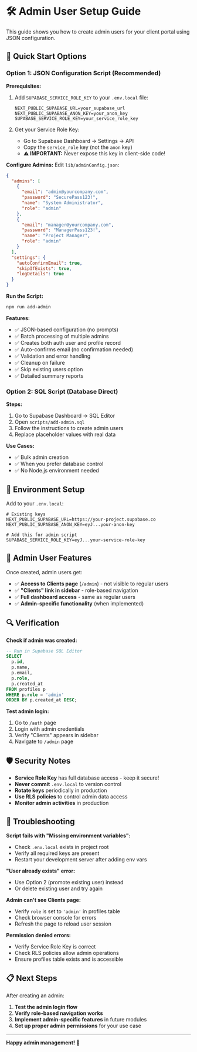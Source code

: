 # 🛠️ Admin User Setup Guide

This guide shows you how to create admin users for your client portal using JSON configuration.

## 🚀 Quick Start Options

### Option 1: JSON Configuration Script (Recommended)

**Prerequisites:**
1. Add `SUPABASE_SERVICE_ROLE_KEY` to your `.env.local` file:
   ```env
   NEXT_PUBLIC_SUPABASE_URL=your_supabase_url
   NEXT_PUBLIC_SUPABASE_ANON_KEY=your_anon_key
   SUPABASE_SERVICE_ROLE_KEY=your_service_role_key
   ```

2. Get your Service Role Key:
   - Go to Supabase Dashboard → Settings → API
   - Copy the `service_role` key (not the `anon` key)
   - **⚠️ IMPORTANT:** Never expose this key in client-side code!

**Configure Admins:**
Edit `lib/adminConfig.json`:
```json
{
  "admins": [
    {
      "email": "admin@yourcompany.com",
      "password": "SecurePass123!",
      "name": "System Administrator",
      "role": "admin"
    },
    {
      "email": "manager@yourcompany.com", 
      "password": "ManagerPass123!",
      "name": "Project Manager",
      "role": "admin"
    }
  ],
  "settings": {
    "autoConfirmEmail": true,
    "skipIfExists": true,
    "logDetails": true
  }
}
```

**Run the Script:**
```bash
npm run add-admin
```

**Features:**
- ✅ JSON-based configuration (no prompts)
- ✅ Batch processing of multiple admins
- ✅ Creates both auth user and profile record
- ✅ Auto-confirms email (no confirmation needed)
- ✅ Validation and error handling
- ✅ Cleanup on failure
- ✅ Skip existing users option
- ✅ Detailed summary reports

### Option 2: SQL Script (Database Direct)

**Steps:**
1. Go to Supabase Dashboard → SQL Editor
2. Open `scripts/add-admin.sql`
3. Follow the instructions to create admin users
4. Replace placeholder values with real data

**Use Cases:**
- ✅ Bulk admin creation
- ✅ When you prefer database control
- ✅ No Node.js environment needed

## 🔧 Environment Setup

Add to your `.env.local`:

```env
# Existing keys
NEXT_PUBLIC_SUPABASE_URL=https://your-project.supabase.co
NEXT_PUBLIC_SUPABASE_ANON_KEY=eyJ...your-anon-key

# Add this for admin script
SUPABASE_SERVICE_ROLE_KEY=eyJ...your-service-role-key
```

## 👥 Admin User Features

Once created, admin users get:

- ✅ **Access to Clients page** (`/admin`) - not visible to regular users
- ✅ **"Clients" link in sidebar** - role-based navigation
- ✅ **Full dashboard access** - same as regular users
- ✅ **Admin-specific functionality** (when implemented)

## 🔍 Verification

**Check if admin was created:**

```sql
-- Run in Supabase SQL Editor
SELECT 
  p.id,
  p.name,
  p.email,
  p.role,
  p.created_at
FROM profiles p
WHERE p.role = 'admin'
ORDER BY p.created_at DESC;
```

**Test admin login:**
1. Go to `/auth` page
2. Login with admin credentials
3. Verify "Clients" appears in sidebar
4. Navigate to `/admin` page

## 🛡️ Security Notes

- **Service Role Key** has full database access - keep it secure!
- **Never commit** `.env.local` to version control
- **Rotate keys** periodically in production
- **Use RLS policies** to control admin data access
- **Monitor admin activities** in production

## 🚨 Troubleshooting

**Script fails with "Missing environment variables":**
- Check `.env.local` exists in project root
- Verify all required keys are present
- Restart your development server after adding env vars

**"User already exists" error:**
- Use Option 2 (promote existing user) instead
- Or delete existing user and try again

**Admin can't see Clients page:**
- Verify `role` is set to `'admin'` in profiles table
- Check browser console for errors
- Refresh the page to reload user session

**Permission denied errors:**
- Verify Service Role Key is correct
- Check RLS policies allow admin operations
- Ensure profiles table exists and is accessible

## 📋 Next Steps

After creating an admin:

1. **Test the admin login flow**
2. **Verify role-based navigation works**
3. **Implement admin-specific features** in future modules
4. **Set up proper admin permissions** for your use case

---

**Happy admin management!** 🎉
